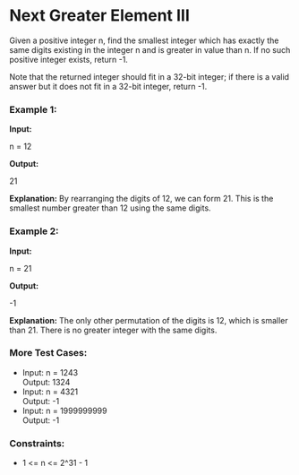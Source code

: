 # **Next Greater Element III**

Given a positive integer n, find the smallest integer which has exactly the same digits existing in the integer n and is greater in value than n. If no such positive integer exists, return \-1.

Note that the returned integer should fit in a 32-bit integer; if there is a valid answer but it does not fit in a 32-bit integer, return \-1.

### **Example 1:**

**Input:**

n \= 12

**Output:**

21

**Explanation:** By rearranging the digits of 12, we can form 21\. This is the smallest number greater than 12 using the same digits.

### **Example 2:**

**Input:**

n \= 21

**Output:**

\-1

**Explanation:** The only other permutation of the digits is 12, which is smaller than 21\. There is no greater integer with the same digits.

### **More Test Cases:**

* Input: n \= 1243  
  Output: 1324  
* Input: n \= 4321  
  Output: \-1  
* Input: n \= 1999999999  
  Output: \-1

### **Constraints:**

* 1 \<= n \<= 2^31 \- 1